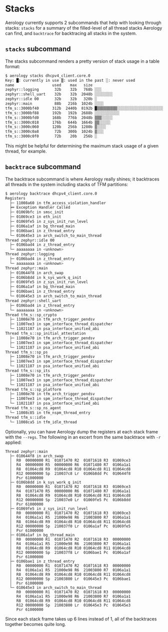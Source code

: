 # Stacks

Aerology currently supports 2 subcommands that help with looking through
stacks: `stacks` for a summary of the filled-level of all thread stacks
Aerology can find, and `backtrace` for backtracing all stacks in the system.

## `stacks` subcommand

The stacks subcommand renders a pretty version of stack usage in a table format:

```bash
$ aerology stacks dhcpv4_client.core.0
Key: █: currently in use ▒: used in the past ░: never used
name                 used    max   size
zephyr::logging       32b    32b   768b ░░░
zephyr::shell_uart    32b    32b  2048b ░░░░░░░░
zephyr::idle 00       32b    32b   320b ░
zephyr::main          88b   216b  1024b ░░░░
tfm_s::3000bf40      312b  2440b  8192b █▒▒▒▒▒▒▒▒▒░░░░░░░░░░░░░░░░░░░░░░░░░
tfm_s::3000bf88      192b   192b  2688b ░░░░░░░░░░░
tfm_s::3000bfd0      168b   776b  2048b ▒▒▒░░░░░
tfm_s::3000c018      176b   644b  1664b ▒▒░░░░░
tfm_s::3000c060      120b   256b  1280b ▒░░░░
tfm_s::3000c0a8       72b   300b  1024b ▒░░░
tfm_s::3000c0f0       72b    20b   256b ░
```

This might be helpful for determining the maximum stack usage of a given
thread, for example.

## `backtrace` subcommand

The backtrace subcommand is where Aerology really shines; it backtraces all
threads in the system including stacks of TFM partitions:

```bash 
$ aerology backtrace dhcpv4_client.core.0
Registers
  ├─ 11008a60 in tfm_access_violation_handler
  ╞═ Exception Handler Called
  ├─ 01069bfc in smsc_init
  ├─ 01069ce3 in eth_init
  ├─ 01069fe5 in z_sys_init_run_level
  ├─ 0106a1af in bg_thread_main
  ├─ 0106bae1 in z_thread_entry
  └─ 010645e3 in arch_switch_to_main_thread
Thread zephyr::idle 00
  ├─ 0106bad4 in z_thread_entry
  └─ aaaaaaaa in <unknown>
Thread zephyr::logging
  ├─ 0106bad4 in z_thread_entry
  └─ aaaaaaaa in <unknown>
Thread zephyr::main
  ├─ 010644f8 in arch_swap
  ├─ 0106b8dd in k_sys_work_q_init
  ├─ 01069fe5 in z_sys_init_run_level
  ├─ 0106a1af in bg_thread_main
  ├─ 0106bae1 in z_thread_entry
  └─ 010645e3 in arch_switch_to_main_thread
Thread zephyr::shell_uart
  ├─ 0106bad4 in z_thread_entry
  └─ aaaaaaaa in <unknown>
Thread tfm_s::sp_crypto
  ├─ 11008e70 in tfm_arch_trigger_pendsv
  ├─ 11007ee3 in spm_interface_thread_dispatcher
  └─ 11021187 in psa_interface_unified_abi
Thread tfm_s::sp_initial_attestation
  ├─ 11008e70 in tfm_arch_trigger_pendsv
  ├─ 11007ee3 in spm_interface_thread_dispatcher
  └─ 11021187 in psa_interface_unified_abi
Thread tfm_s::sp_ps
  ├─ 11008e70 in tfm_arch_trigger_pendsv
  ├─ 11007ee3 in spm_interface_thread_dispatcher
  └─ 11021187 in psa_interface_unified_abi
Thread tfm_s::sp_its
  ├─ 11008e70 in tfm_arch_trigger_pendsv
  ├─ 11007ee3 in spm_interface_thread_dispatcher
  └─ 11021187 in psa_interface_unified_abi
Thread tfm_s::sp_platform
  ├─ 11008e70 in tfm_arch_trigger_pendsv
  ├─ 11007ee3 in spm_interface_thread_dispatcher
  └─ 11021187 in psa_interface_unified_abi
Thread tfm_s::sp_ns_agent
  └─ 11008c85 in tfm_nspm_thread_entry
Thread tfm_s::idle
  └─ 11008ca5 in tfm_idle_thread
```

Optionally, you can have Aerology dump the registers at each stack frame with
the `--regs`.
The following in an excert from the same backtrace with `-r` applied:
```
Thread zephyr::main
  ├─ 010644f8 in arch_swap
  │  R0  00000000 R1  01071470 R2  01071618 R3  01069ce3
  │  R4  00000000 R5  00000000 R6  01071480 R7  0106a1a1
  │  R8  01064cd8 R9  01064cd8 R10 01064cd8 R11 01064cd8
  │  R12 00000000 Sp  210037c8 Lr  0106b8dd Pc  010644f8
  │  Psr 61000000
  ├─ 0106b8dd in k_sys_work_q_init
  │  R0  00000000 R1  01071470 R2  01071618 R3  01069ce3
  │  R4  01071470 R5  00000000 R6  01071480 R7  0106a1a1
  │  R8  01064cd8 R9  01064cd8 R10 01064cd8 R11 01064cd8
  │  R12 00000000 Sp  210037e0 Lr  01069fe5 Pc  0106b8dd
  │  Psr 61000000
  ├─ 01069fe5 in z_sys_init_run_level
  │  R0  00000000 R1  01071470 R2  01071618 R3  01069ce3
  │  R4  0106a1a1 R5  21000e98 R6  21003800 R7  0106a1a1
  │  R8  01064cd8 R9  01064cd8 R10 01064cd8 R11 01064cd8
  │  R12 00000000 Sp  210037f0 Lr  0106a1af Pc  01069fe5
  │  Psr 61000000
  ├─ 0106a1af in bg_thread_main
  │  R0  00000000 R1  01071470 R2  01071618 R3  00000000
  │  R4  0106a1a1 R5  21000e98 R6  21003800 R7  0106a1a1
  │  R8  01064cd8 R9  01064cd8 R10 01064cd8 R11 01064cd8
  │  R12 00000000 Sp  210037f8 Lr  0106bae1 Pc  0106a1af
  │  Psr 61000000
  ├─ 0106bae1 in z_thread_entry
  │  R0  00000000 R1  01071470 R2  01071618 R3  00000000
  │  R4  0106a1a1 R5  21000e98 R6  21003800 R7  0106a1a1
  │  R8  01064cd8 R9  01064cd8 R10 01064cd8 R11 01064cd8
  │  R12 00000000 Sp  21003800 Lr  010645e3 Pc  0106bae1
  │  Psr 61000000
  └─ 010645e3 in arch_switch_to_main_thread
     R0  00000000 R1  01071470 R2  01071618 R3  00000000
     R4  0106a1a1 R5  21000e98 R6  21003800 R7  0106a1a1
     R8  01064cd8 R9  01064cd8 R10 01064cd8 R11 01064cd8
     R12 00000000 Sp  21003800 Lr  010645e3 Pc  010645e3
     Psr 61000000
```

Since each stack frame takes up 6 lines instead of 1, all of the backtraces
together becomes quite long.